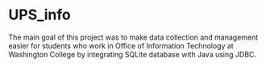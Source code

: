 # UPS_info


The main goal of this project was to make data collection and management easier for students who work in Office of Information 
Technology at Washington College by integrating SQLite database with Java using JDBC.
